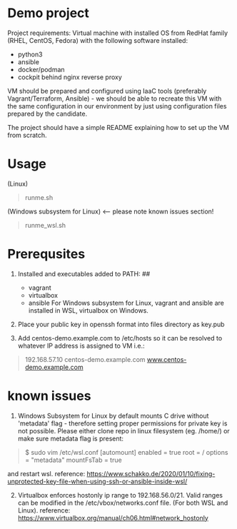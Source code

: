 # Demo project                  #

Project requirements:
  Virtual machine with installed OS from RedHat family (RHEL, CentOS, Fedora) with the following software installed:
   - python3
   - ansible
   - docker/podman
   - cockpit behind nginx reverse proxy

  VM should be prepared and configured using IaaC tools (preferably Vagrant/Terraform, Ansible) - we should be able to recreate this VM with the same configuration in our environment by just using configuration files prepared by the candidate.

  The project should have a simple README explaining how to set up the VM from scratch.


# Usage #


(Linux)
> runme.sh

(Windows subsystem for Linux)  <-- please note known issues section!
> runme_wsl.sh



# Prerequsites #


1. Installed and executables added to PATH: ##
   - vagrant
   - virtualbox
   - ansible
For Windows subsystem for Linux, vagrant and ansible are installed in WSL, virtualbox on Windows.

2. Place your public key in openssh format into files directory as key.pub

3. Add centos-demo.example.com to /etc/hosts so it can be resolved to whatever IP address is assigned to VM i.e.:
> 192.168.57.10	centos-demo.example.com www.centos-demo.example.com



 # known issues #

1. Windows Subsystem for Linux by default mounts C drive without 'metadata' flag - therefore setting proper permissions
   for private key is not possible. 
   Please either clone repo in linux filesystem (eg. /home/) or make sure metadata flag is present:

>$ sudo vim /etc/wsl.conf
>    [automount]
>    enabled = true
>    root = /
>    options = "metadata"
>    mountFsTab = true

   and restart wsl.
   reference: https://www.schakko.de/2020/01/10/fixing-unprotected-key-file-when-using-ssh-or-ansible-inside-wsl/


2. Virtualbox enforces hostonly ip range to 192.168.56.0/21.
   Valid ranges can be modified in the /etc/vbox/networks.conf file. (For both WSL and Linux).
   reference: https://www.virtualbox.org/manual/ch06.html#network_hostonly
